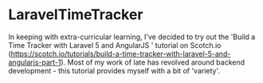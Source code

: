 # LaravelTimeTracker
In keeping with extra-curricular learning, I've decided to try out the 'Build a Time Tracker with Laravel 5 and AngularJS ' tutorial on Scotch.io (https://scotch.io/tutorials/build-a-time-tracker-with-laravel-5-and-angularjs-part-1). Most of my work of late has revolved around backend development - this tutorial provides myself with a bit of 'variety'.
